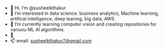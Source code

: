 - 👋 Hi, I’m @susheelkthakur
- 👀 I’m interested in data science. business analytics, Machine learning, artifical intelligence, deep leaning, big data, AWS.
- 🌱 I’m currently learning computer vision and creating repositories for variuou ML AI algorithms.
- 💞️ 
- 📫 email: susheelkthakur7@gmail.com

<!---
susheelkthakur/susheelkthakur is a ✨ special ✨ repository because its `README.md` (this file) appears on your GitHub profile.
You can click the Preview link to take a look at your changes.
--->
